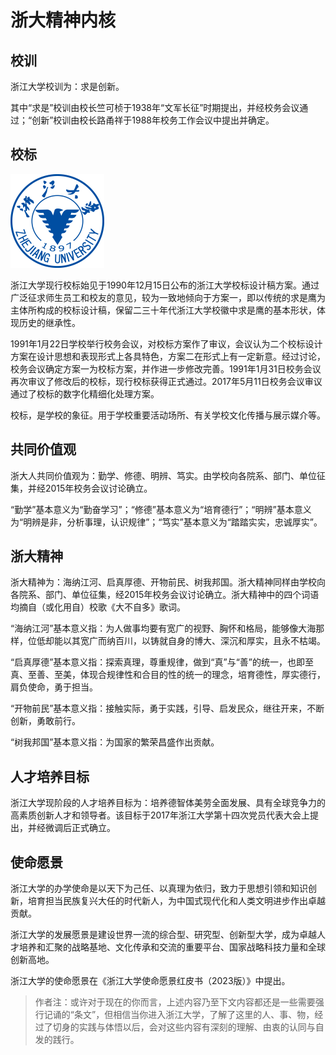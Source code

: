 # 浙大精神内核

## 校训

浙江大学校训为：求是创新。

其中“求是”校训由校长竺可桢于1938年“文军长征”时期提出，并经校务会议通过；“创新”校训由校长路甬祥于1988年校务工作会议中提出并确定。

## 校标

<img src="../assets/校徽.png" alt="校徽" style="zoom: 25%;" />

浙江大学现行校标始见于1990年12月15日公布的浙江大学校标设计稿方案。通过广泛征求师生员工和校友的意见，较为一致地倾向于方案一，即以传统的求是鹰为主体所构成的校标设计稿，保留二三十年代浙江大学校徽中求是鹰的基本形状，体现历史的继承性。

1991年1月22日学校举行校务会议，对校标方案作了审议，会议认为二个校标设计方案在设计思想和表现形式上各具特色，方案二在形式上有一定新意。经过讨论，校务会议确定方案一为校标方案，并作进一步修改完善。1991年1月31日校务会议再次审议了修改后的校标，现行校标获得正式通过。2017年5月11日校务会议审议通过了校标的数字化精细化处理方案。

校标，是学校的象征。用于学校重要活动场所、有关学校文化传播与展示媒介等。

## 共同价值观

浙大人共同价值观为：勤学、修德、明辨、笃实。由学校向各院系、部门、单位征集，并经2015年校务会议讨论确立。

“勤学”基本意义为“勤奋学习”；“修德”基本意义为“培育德行”；“明辨”基本意义为“明辨是非，分析事理，认识规律”；“笃实”基本意义为“踏踏实实，忠诚厚实”。

## 浙大精神

浙大精神为：海纳江河、启真厚德、开物前民、树我邦国。浙大精神同样由学校向各院系、部门、单位征集，经2015年校务会议讨论确立。浙大精神中的四个词语均摘自（或化用自）校歌《大不自多》歌词。

“海纳江河”基本意义指：为人做事均要有宽广的视野、胸怀和格局，能够像大海那样，位低却能以其宽广而纳百川，以铸就自身的博大、深沉和厚实，且永不枯竭。

“启真厚德”基本意义指：探索真理，尊重规律，做到“真”与“善”的统一，也即至真、至善、至美，体现合规律性和合目的性的统一的理念，培育德性，厚实德行，肩负使命，勇于担当。

“开物前民”基本意义指：接触实际，勇于实践，引导、启发民众，继往开来，不断创新，勇敢前行。

“树我邦国”基本意义指：为国家的繁荣昌盛作出贡献。

## 人才培养目标

浙江大学现阶段的人才培养目标为：培养德智体美劳全面发展、具有全球竞争力的高素质创新人才和领导者。该目标于2017年浙江大学第十四次党员代表大会上提出，并经微调后正式确立。

## 使命愿景

浙江大学的办学使命是以天下为己任、以真理为依归，致力于思想引领和知识创新，培育担当民族复兴大任的时代新人，为中国式现代化和人类文明进步作出卓越贡献。

浙江大学的发展愿景是建设世界一流的综合型、研究型、创新型大学，成为卓越人才培养和汇聚的战略基地、文化传承和交流的重要平台、国家战略科技力量和全球创新高地。

浙江大学的使命愿景在《浙江大学使命愿景红皮书（2023版）》中提出。

> 作者注：或许对于现在的你而言，上述内容乃至下文内容都还是一些需要强行记诵的“条文”，但相信当你进入浙江大学，了解了这里的人、事、物，经过了切身的实践与体悟以后，会对这些内容有深刻的理解、由衷的认同与自发的践行。
